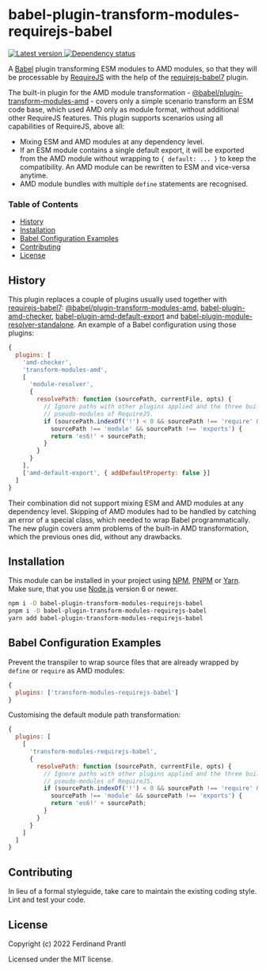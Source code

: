 # babel-plugin-transform-modules-requirejs-babel

[![Latest version](https://img.shields.io/npm/v/babel-plugin-transform-modules-requirejs-babel)
 ![Dependency status](https://img.shields.io/librariesio/release/npm/babel-plugin-transform-modules-requirejs-babel)
](https://www.npmjs.com/package/babel-plugin-transform-modules-requirejs-babel)

A [Babel] plugin transforming ESM modules to AMD modules, so that they will be processable by [RequireJS] with the help of the [requirejs-babel7] plugin.

The built-in plugin for the AMD module transformation - [@babel/plugin-transform-modules-amd] - covers only a simple scenario transform an ESM code base, which used AMD only as module format, without additional other RequireJS features. This plugin supports scenarios using all capabilities of RequireJS, above all:

* Mixing ESM and AMD modules at any dependency level.
* If an ESM module contains a single default export, it will be exported from the AMD module without wrapping to `{ default: ... }` to keep the compatibility. An AMD module can be rewritten to ESM and vice-versa anytime.
* AMD module bundles with multiple `define` statements are recognised.

### Table of Contents

- [History](#history)
- [Installation](#installation-and-getting-started)
- [Babel Configuration Examples](#babel-configuration-examples)
- [Contributing](#contributing)
- [License](#license)

## History

This plugin replaces a couple of plugins usually used together with [requirejs-babel7]: [@babel/plugin-transform-modules-amd], [babel-plugin-amd-checker], [babel-plugin-amd-default-export] and [babel-plugin-module-resolver-standalone]. An example of a Babel configuration using those plugins:

```js
{
  plugins: [
    'amd-checker',
    'transform-modules-amd',
    [
      'module-resolver',
      {
        resolvePath: function (sourcePath, currentFile, opts) {
          // Ignore paths with other plugins applied and the three built-in
          // pseudo-modules of RequireJS.
          if (sourcePath.indexOf('!') < 0 && sourcePath !== 'require' &&
            sourcePath !== 'module' && sourcePath !== 'exports') {
            return 'es6!' + sourcePath;
          }
        }
      }
    ],
    ['amd-default-export', { addDefaultProperty: false }]
  ]
}
```

Their combination did not support mixing ESM and AMD modules at any dependency level. Skipping of AMD modules had to be handled by catching an error of a special class, which needed to wrap Babel programmatically. The new plugin covers amm problems of the built-in AMD transformation, which the previous ones did, without any drawbacks.

## Installation

This module can be installed in your project using [NPM], [PNPM] or [Yarn]. Make sure, that you use [Node.js] version 6 or newer.

```sh
npm i -D babel-plugin-transform-modules-requirejs-babel
pnpm i -D babel-plugin-transform-modules-requirejs-babel
yarn add babel-plugin-transform-modules-requirejs-babel
```

## Babel Configuration Examples

Prevent the transpiler to wrap source files that are already wrapped by `define` or `require` as AMD modules:

```js
{
  plugins: ['transform-modules-requirejs-babel']
}
```

Customising the default module path transformation:

```js
{
  plugins: [
    [
      'transform-modules-requirejs-babel',
      {
        resolvePath: function (sourcePath, currentFile, opts) {
          // Ignore paths with other plugins applied and the three built-in
          // pseudo-modules of RequireJS.
          if (sourcePath.indexOf('!') < 0 && sourcePath !== 'require' &&
            sourcePath !== 'module' && sourcePath !== 'exports') {
            return 'es6!' + sourcePath;
          }
        }
      }
    ]
  ]
}
```

## Contributing

In lieu of a formal styleguide, take care to maintain the existing coding style. Lint and test your code.

## License

Copyright (c) 2022 Ferdinand Prantl

Licensed under the MIT license.

[Node.js]: http://nodejs.org/
[NPM]: https://www.npmjs.com/
[PNPM]: https://pnpm.io/
[Yarn]: https://yarnpkg.com/
[Babel]: http://babeljs.io
[RequireJS]: https://requirejs.org/
[requirejs-babel7]: https://www.npmjs.com/package/requirejs-babel7
[@babel/plugin-transform-modules-amd]: https://www.npmjs.com/package/@babel/plugin-transform-modules-amd
[@babel/plugin-transform-modules-amd]: https://www.npmjs.com/package/requirejs-babel7
[babel-plugin-amd-checker]: https://www.npmjs.com/package/babel-plugin-amd-checker
[babel-plugin-amd-default-export]: https://www.npmjs.com/package/babel-plugin-amd-default-export
[babel-plugin-module-resolver-standalone]: https://www.npmjs.com/package/babel-plugin-module-resolver-standalone
